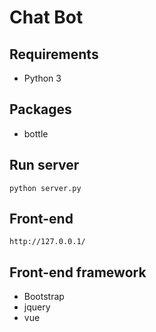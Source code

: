 # Chat Bot

## Requirements
* Python 3

## Packages
* bottle

## Run server
```
python server.py
```

## Front-end
```
http://127.0.0.1/
```

## Front-end framework
* Bootstrap
* jquery
* vue